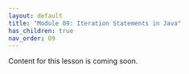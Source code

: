 ```yaml
---
layout: default
title: "Module 09: Iteration Statements in Java"
has_children: true
nav_order: 09
---
```


Content for this lesson is coming soon.
